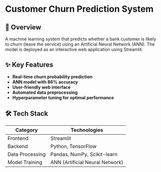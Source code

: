 # Customer Churn Prediction System

## 📌 Overview
A machine learning system that predicts whether a bank customer is likely to churn (leave the service) using an Artificial Neural Network (ANN). The model is deployed as an interactive web application using Streamlit.

## ✨ Key Features
- **Real-time churn probability prediction**
- **ANN model with 86% accuracy**
- **User-friendly web interface**
- **Automated data preprocessing**
- **Hyperparameter tuning for optimal performance**

## 🛠️ Tech Stack
| Category       | Technologies |
|----------------|--------------|
| Frontend       | Streamlit |
| Backend        | Python, TensorFlow |
| Data Processing| Pandas, NumPy, Scikit-learn |
| Model Training | ANN (Artificial Neural Network) |
